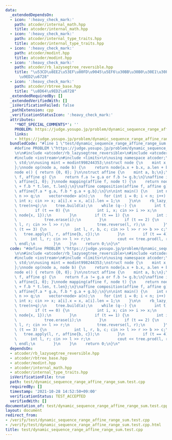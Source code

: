 ```yaml
---
data:
  _extendedDependsOn:
  - icon: ':heavy_check_mark:'
    path: atcoder/internal_math.hpp
    title: atcoder/internal_math.hpp
  - icon: ':heavy_check_mark:'
    path: atcoder/internal_type_traits.hpp
    title: atcoder/internal_type_traits.hpp
  - icon: ':heavy_check_mark:'
    path: atcoder/modint.hpp
    title: atcoder/modint.hpp
  - icon: ':heavy_check_mark:'
    path: atcoder/rb_lazysegtree_reversible.hpp
    title: "\u53CD\u8EE2\u53EF\u80FD\u9045\u5EF6\u30BB\u30B0\u30E1\u30F3\u30C8\u8D64\
      \u9ED2\u6728"
  - icon: ':heavy_check_mark:'
    path: atcoder/rbtree_base.hpp
    title: "\u8D64\u9ED2\u6728"
  _extendedRequiredBy: []
  _extendedVerifiedWith: []
  _isVerificationFailed: false
  _pathExtension: cpp
  _verificationStatusIcon: ':heavy_check_mark:'
  attributes:
    '*NOT_SPECIAL_COMMENTS*': ''
    PROBLEM: https://judge.yosupo.jp/problem/dynamic_sequence_range_affine_range_sum
    links:
    - https://judge.yosupo.jp/problem/dynamic_sequence_range_affine_range_sum
  bundledCode: "#line 1 \"test/dynamic_sequence_range_affine_range_sum.test.cpp\"\n\
    #define PROBLEM \"https://judge.yosupo.jp/problem/dynamic_sequence_range_affine_range_sum\"\
    \n\n#include <atcoder/rb_lazysegtree_reversible>\n#include <atcoder/modint>\n\
    #include <iostream>\n#include <limits>\n\nusing namespace atcoder;\nusing namespace\
    \ std;\n\nusing mint = modint998244353;\nstruct node {\n    mint x;\n    int len;\n\
    };\nnode op(node a, node b) {\n    return node{a.x + b.x, a.len + b.len};\n}\n\
    node e() { return {0, 0}; }\n\nstruct affine {\n    mint a, b;\n};\nbool operator!=(affine\
    \ f, affine g) {\n    return f.a != g.a or f.b != g.b;\n}\naffine id() { return\
    \ affine{1, 0}; }\nnode mapping(affine f, node t) {\n    return node{f.a * t.x\
    \ + f.b * t.len, t.len};\n}\naffine composition(affine f, affine g) {\n    return\
    \ affine{f.a * g.a, f.b * g.a + g.b};\n}\n\nint main() {\n    int n, q; cin >>\
    \ n >> q;\n    vector<node> a(n);\n    for (int i = 0; i < n; i++) {\n       \
    \ int x; cin >> x; a[i].x = x, a[i].len = 1;\n    }\n\n    rb_lazy_segtree_reversible<node,op,e,affine,mapping,composition,id>\
    \ tree(n+q);\n    tree.build(a);\n    while (q--) {\n        int t; cin >> t;\n\
    \        if (t == 0) {\n            int i, x; cin >> i >> x;\n            tree.insert(i,\
    \ node{x, 1});\n        }\n        if (t == 1) {\n            int i; cin >> i;\n\
    \            tree.erase(i);\n        }\n        if (t == 2) {\n            int\
    \ l, r; cin >> l >> r;\n            tree.reverse(l, r);\n        }\n        if\
    \ (t == 3) {\n            int l, r, b, c; cin >> l >> r >> b >> c;\n         \
    \   tree.apply(l, r, affine{b, c});\n        }\n        if (t == 4) {\n      \
    \      int l, r; cin >> l >> r;\n            cout << tree.prod(l, r).x.val() <<\
    \ endl;\n        }\n    }\n    return 0;\n}\n"
  code: "#define PROBLEM \"https://judge.yosupo.jp/problem/dynamic_sequence_range_affine_range_sum\"\
    \n\n#include <atcoder/rb_lazysegtree_reversible>\n#include <atcoder/modint>\n\
    #include <iostream>\n#include <limits>\n\nusing namespace atcoder;\nusing namespace\
    \ std;\n\nusing mint = modint998244353;\nstruct node {\n    mint x;\n    int len;\n\
    };\nnode op(node a, node b) {\n    return node{a.x + b.x, a.len + b.len};\n}\n\
    node e() { return {0, 0}; }\n\nstruct affine {\n    mint a, b;\n};\nbool operator!=(affine\
    \ f, affine g) {\n    return f.a != g.a or f.b != g.b;\n}\naffine id() { return\
    \ affine{1, 0}; }\nnode mapping(affine f, node t) {\n    return node{f.a * t.x\
    \ + f.b * t.len, t.len};\n}\naffine composition(affine f, affine g) {\n    return\
    \ affine{f.a * g.a, f.b * g.a + g.b};\n}\n\nint main() {\n    int n, q; cin >>\
    \ n >> q;\n    vector<node> a(n);\n    for (int i = 0; i < n; i++) {\n       \
    \ int x; cin >> x; a[i].x = x, a[i].len = 1;\n    }\n\n    rb_lazy_segtree_reversible<node,op,e,affine,mapping,composition,id>\
    \ tree(n+q);\n    tree.build(a);\n    while (q--) {\n        int t; cin >> t;\n\
    \        if (t == 0) {\n            int i, x; cin >> i >> x;\n            tree.insert(i,\
    \ node{x, 1});\n        }\n        if (t == 1) {\n            int i; cin >> i;\n\
    \            tree.erase(i);\n        }\n        if (t == 2) {\n            int\
    \ l, r; cin >> l >> r;\n            tree.reverse(l, r);\n        }\n        if\
    \ (t == 3) {\n            int l, r, b, c; cin >> l >> r >> b >> c;\n         \
    \   tree.apply(l, r, affine{b, c});\n        }\n        if (t == 4) {\n      \
    \      int l, r; cin >> l >> r;\n            cout << tree.prod(l, r).x.val() <<\
    \ endl;\n        }\n    }\n    return 0;\n}\n"
  dependsOn:
  - atcoder/rb_lazysegtree_reversible.hpp
  - atcoder/rbtree_base.hpp
  - atcoder/modint.hpp
  - atcoder/internal_math.hpp
  - atcoder/internal_type_traits.hpp
  isVerificationFile: true
  path: test/dynamic_sequence_range_affine_range_sum.test.cpp
  requiredBy: []
  timestamp: '2021-10-28 14:52:50+09:00'
  verificationStatus: TEST_ACCEPTED
  verifiedWith: []
documentation_of: test/dynamic_sequence_range_affine_range_sum.test.cpp
layout: document
redirect_from:
- /verify/test/dynamic_sequence_range_affine_range_sum.test.cpp
- /verify/test/dynamic_sequence_range_affine_range_sum.test.cpp.html
title: test/dynamic_sequence_range_affine_range_sum.test.cpp
---
```

